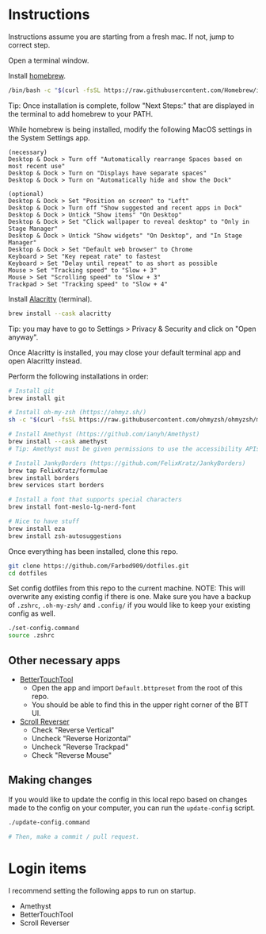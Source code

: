# Instructions
Instructions assume you are starting from a fresh mac. If not, jump to correct step.

Open a terminal window.

Install [homebrew](https://brew.sh/).
```zsh
/bin/bash -c "$(curl -fsSL https://raw.githubusercontent.com/Homebrew/install/HEAD/install.sh)"
```
Tip: Once installation is complete, follow "Next Steps:" that are displayed in the terminal to add homebrew to your PATH.

While homebrew is being installed, modify the following MacOS settings in the System Settings app.
```
(necessary)
Desktop & Dock > Turn off "Automatically rearrange Spaces based on most recent use"
Desktop & Dock > Turn on "Displays have separate spaces"
Desktop & Dock > Turn on "Automatically hide and show the Dock"

(optional) 
Desktop & Dock > Set "Position on screen" to "Left"
Desktop & Dock > Turn off "Show suggested and recent apps in Dock"
Desktop & Dock > Untick "Show items" "On Desktop"
Desktop & Dock > Set "Click wallpaper to reveal desktop" to "Only in Stage Manager"
Desktop & Dock > Untick "Show widgets" "On Desktop", and "In Stage Manager"
Desktop & Dock > Set "Default web browser" to Chrome
Keyboard > Set "Key repeat rate" to fastest
Keyboard > Set "Delay until repeat" to as short as possible
Mouse > Set "Tracking speed" to "Slow + 3"
Mouse > Set "Scrolling speed" to "Slow + 3"
Trackpad > Set "Tracking speed" to "Slow + 4"
```

Install [Alacritty](https://github.com/alacritty/alacritty) (terminal).
```zsh
brew install --cask alacritty
```
Tip: you may have to go to Settings > Privacy & Security and click on "Open anyway".

Once Alacritty is installed, you may close your default terminal app and open Alacritty instead.

Perform the following installations in order:
```zsh
# Install git
brew install git

# Install oh-my-zsh (https://ohmyz.sh/)
sh -c "$(curl -fsSL https://raw.githubusercontent.com/ohmyzsh/ohmyzsh/master/tools/install.sh)"

# Install Amethyst (https://github.com/ianyh/Amethyst)
brew install --cask amethyst
# Tip: Amethyst must be given permissions to use the accessibility APIs in the Privacy & Security tab, Privacy -> Accessibilty.

# Install JankyBorders (https://github.com/FelixKratz/JankyBorders)
brew tap FelixKratz/formulae
brew install borders
brew services start borders 

# Install a font that supports special characters
brew install font-meslo-lg-nerd-font

# Nice to have stuff
brew install eza
brew install zsh-autosuggestions
```

Once everything has been installed, clone this repo.
```zsh
git clone https://github.com/Farbod909/dotfiles.git
cd dotfiles
```

Set config dotfiles from this repo to the current machine.
NOTE: This will overwrite any existing config if there is one. Make sure you have a backup of `.zshrc`, `.oh-my-zsh/` and `.config/` if you would like to keep your existing config as well.
```zsh
./set-config.command
source .zshrc
```

## Other necessary apps
- [BetterTouchTool](https://folivora.ai/)
	- Open the app and import `Default.bttpreset` from the root of this repo.
	- You should be able to find this in the upper right corner of the BTT UI.
- [Scroll Reverser](https://pilotmoon.com/scrollreverser/)
	- Check "Reverse Vertical"
	- Uncheck "Reverse Horizontal"
	- Uncheck "Reverse Trackpad"
	- Check "Reverse Mouse"

## Making changes

If you would like to update the config in this local repo based on changes made to the config on your computer, you can run the `update-config` script.
```zsh
./update-config.command

# Then, make a commit / pull request.
```

# Login items
I recommend setting the following apps to run on startup.
- Amethyst
- BetterTouchTool
- Scroll Reverser
